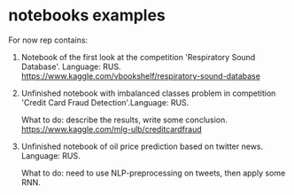 # notebooks examples
For now rep contains: 
1. Notebook of the first look at the competition 'Respiratory Sound Database'. Language: RUS.
                        https://www.kaggle.com/vbookshelf/respiratory-sound-database
2. Unfinished notebook with imbalanced classes problem in competition 'Credit Card Fraud Detection'.Language: RUS.

	What to do: describe the results, write some conclusion.
			 https://www.kaggle.com/mlg-ulb/creditcardfraud
3. Unfinished notebook of oil price prediction based on twitter news. Language: RUS.

	What to do: need to use NLP-preprocessing on tweets, then apply some RNN. 
